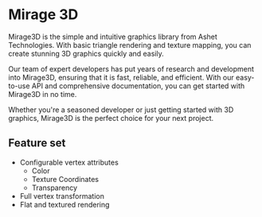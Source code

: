 # Mirage 3D

Mirage3D is the simple and intuitive graphics library from Ashet Technologies. With basic triangle rendering and texture mapping, you can create stunning 3D graphics quickly and easily.

Our team of expert developers has put years of research and development into Mirage3D, ensuring that it is fast, reliable, and efficient. With our easy-to-use API and comprehensive documentation, you can get started with Mirage3D in no time.

Whether you're a seasoned developer or just getting started with 3D graphics, Mirage3D is the perfect choice for your next project.

## Feature set

- Configurable vertex attributes
    - Color
    - Texture Coordinates
    - Transparency
- Full vertex transformation
- Flat and textured rendering

